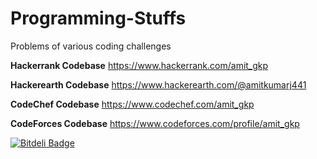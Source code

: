 # Programming-Stuffs
Problems of various coding challenges

**Hackerrank Codebase**
https://www.hackerrank.com/amit_gkp

**Hackerearth Codebase**
https://www.hackerearth.com/@amitkumarj441

**CodeChef Codebase**
https://www.codechef.com/amit_gkp

**CodeForces Codebase**
https://www.codeforces.com/profile/amit_gkp


[![Bitdeli Badge](https://d2weczhvl823v0.cloudfront.net/amitkumarj441/programming-stuffs/trend.png)](https://bitdeli.com/free "Bitdeli Badge")

